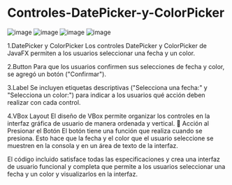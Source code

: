 # Controles-DatePicker-y-ColorPicker
![image](https://github.com/ANA-ZAMBRANO/Controles-DatePicker-y-ColorPicker/assets/169195758/f3570898-4cd6-417f-93b1-ce08ea8d4513)
![image](https://github.com/ANA-ZAMBRANO/Controles-DatePicker-y-ColorPicker/assets/169195758/336c2a58-2435-43ca-9137-28664c991a87)
![image](https://github.com/ANA-ZAMBRANO/Controles-DatePicker-y-ColorPicker/assets/169195758/6075ca3b-e81b-4f9e-a8bd-8b2b05597670)
![image](https://github.com/ANA-ZAMBRANO/Controles-DatePicker-y-ColorPicker/assets/169195758/84711fe1-cf04-4936-934e-890db7d75d36)


1.DatePicker y ColorPicker
Los controles DatePicker y ColorPicker de JavaFX permiten a los usuarios seleccionar una fecha y un color.

2.Button
Para que los usuarios confirmen sus selecciones de fecha y color, se agregó un botón ("Confirmar").

3.Label
Se incluyen etiquetas descriptivas ("Selecciona una fecha:" y "Selecciona un color:") para indicar a los usuarios qué acción deben realizar con cada control.

4.VBox Layout
El diseño de VBox permite organizar los controles en la interfaz gráfica de usuario de manera ordenada y vertical.
	Acción al Presionar el Botón
El botón tiene una función que realiza cuando se presiona. Esto hace que la fecha y el color que el usuario seleccione se muestren en la consola y en un área de texto de la interfaz.

El código incluido satisface todas las especificaciones y crea una interfaz de usuario funcional y completa que permite a los usuarios seleccionar una fecha y un color y visualizarlos en la interfaz.
